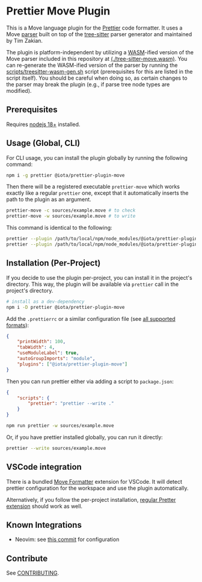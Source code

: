 # Prettier Move Plugin

This is a Move language plugin for the
[Prettier](https://prettier.io/) code formatter. It uses a Move
[parser](https://github.com/tzakian/tree-sitter-move) built on top of the
[tree-sitter](https://tree-sitter.github.io/) parser generator and maintained by Tim Zakian.

The plugin is platform-independent by utilizing a [WASM](https://webassembly.org/)-ified version of
the Move parser included in this repository at
[(./tree-sitter-move.wasm)](./tree-sitter-move.wasm). You can re-generate the WASM-ified version of
the parser by running the [scripts/treesitter-wasm-gen.sh](scripts/treesitter-wasm-gen.sh) script
(prerequisites for this are listed in the script itself). You should be careful when doing so, as
certain changes to the parser may break the plugin (e.g., if parse tree node types are modified).

## Prerequisites

Requires [nodejs 18+](https://nodejs.org/en) installed.

## Usage (Global, CLI)

For CLI usage, you can install the plugin globally by running the following command:

```bash
npm i -g prettier @iota/prettier-plugin-move
```

Then there will be a registered executable `prettier-move` which works exactly like a regular `prettier` one, except that it automatically inserts the path to the plugin as an argument.

```bash
prettier-move -c sources/example.move # to check
prettier-move -w sources/example.move # to write
```

This command is identical to the following:

```bash
prettier --plugin /path/to/local/npm/node_modules/@iota/prettier-plugin-move/out/index.js -c sources/example.move # to check
prettier --plugin /path/to/local/npm/node_modules/@iota/prettier-plugin-move/out/index.js -w sources/example.move # to write
```

## Installation (Per-Project)

If you decide to use the plugin per-project, you can install it in the project's directory. This way,
the plugin will be available via `prettier` call in the project's directory.

```bash
# install as a dev-dependency
npm i -D prettier @iota/prettier-plugin-move
```

Add the `.prettierrc` or a similar configuration file (see [all supported formats](https://prettier.io/docs/en/configuration.html)):

```json
{
	"printWidth": 100,
	"tabWidth": 4,
	"useModuleLabel": true,
	"autoGroupImports": "module",
	"plugins": ["@iota/prettier-plugin-move"]
}
```

Then you can run prettier either via adding a script to `package.json`:

```json
{
	"scripts": {
		"prettier": "prettier --write ."
	}
}
```

```bash
npm run prettier -w sources/example.move
```

Or, if you have prettier installed globally, you can run it directly:

```bash
prettier --write sources/example.move
```

## VSCode integration

There is a bundled [Move Formatter](https://marketplace.visualstudio.com/items?itemName=iota.prettier-move) extension for VSCode. It will detect prettier configuration for the workspace and use
the plugin automatically.

Alternatively, if you follow the per-project installation, [regular Pretter extension](https://marketplace.visualstudio.com/items?itemName=esbenp.prettier-vscode) should work as well.

## Known Integrations

- Neovim: see [this commit](https://github.com/amnn/nvim/commit/26236dc08162b61f95f689e232a5df2418708339) for configuration

## Contribute

See [CONTRIBUTING](./CONTRIBUTING.md).
